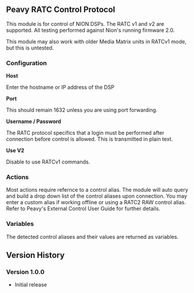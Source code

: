 ## Peavy RATC Control Protocol

This module is for control of NION DSPs. The RATC v1 and v2 are supported. All testing performed against Nion's running firmware 2.0.

This module may also work with older Media Matrix units in RATCv1 mode, but this is untested.

### Configuration

**Host** 

Enter the hostname or IP address of the DSP

**Port**

This should remain 1632 unless you are using port forwarding.

**Username / Password**

The RATC protocol specifics that a login must be performed after connection before control is allowed. This is transmitted in plain text.


**Use V2**

Disable to use RATCv1 commands.

### Actions

Most actions require refernce to a control alias. The module will auto query and build a drop down list of the control aliases upon connection. You may enter a custom alias if working offline or using a RATC2 RAW control alias. Refer to Peavy's External Control User Guide for further details.

### Variables

The detected control aliases and their values are returned as variables. 

## Version History

### Version 1.0.0
- Initial release
